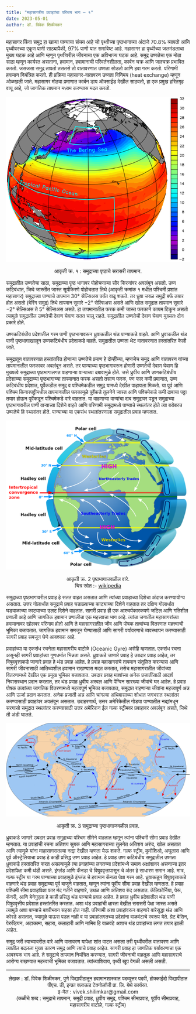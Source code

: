 ```yaml
---
title: "महासागरीय प्रवाहाांचा परिचय भाग – १"
date: 2023-05-01
author: डॉ. विवेक शिळीमकर
---
```


महासागर किंवा समुद्र हा खाऱ्या पाण्याचा संचय आहे जो पृथ्वीच्या पृष्ठभागाच्या अंदाजे 70.8% व्यापतो आणि पृथ्वीवरच्या एकूण पाणी साठ्यापैकी, 97% पाणी यात समाविष्ट आहे. महासागर हा पृथ्वीच्या जलमंडलाचा मुख्य घटक आहे आणि म्हणून पृथ्वीवरील जीवनाचा एक अविभाज्य घटक आहे. समुद्र उष्णतेचा एक मोठा साठा म्हणून कार्यरत असताना, हवामान, हवामानाची परिवर्तनशीलता, कार्बन चक्र आणि जलचक्र प्रभावित करतो. जसजसा समुद्र तापतो तसतसे तो वातावरणात उष्णता सोडतो आणि हवा गरम करतो. परिणामी हवामान नियंत्रित करतो. ही प्रक्रिया महासागर-वातावरण उष्णता विनिमय (heat exchange) म्हणून ओळखली जाते. महासागर मोठ्या प्रमाणात कार्बन डाय ऑक्साईड देखील साठवतो, हा एक प्रमुख हरितगृह वायू आहे, जो जागतिक तापमान मध्यम करण्यास मदत करतो.

![आकृती क्र. १ : समुद्राच्या पृष्ठाचे सरासरी तापमान.](https://raw.githubusercontent.com/vivek-shilimkar/science-interpreter/main/_images/article-1/sea-surface-temperature.png)

<p style="text-align:center;"> 
आकृती क्र. १ : समुद्राच्या पृष्ठाचे सरासरी तापमान.
</p>

समुद्रातील उष्णतेचा साठा, समुद्राच्या पृष्ठ भागावर पोहोचणाऱ्या सौर किरणांवर अवलंबून असतो. उष्ण कटिबंधात, जिथे जास्तीत जास्त सूर्यकिरणे पोहोचतात तिथे (आकृती क्रमांक १ मधील पश्चिमी प्रशांत महासागर) समुद्राच्या पाण्याचे तापमान 30° सेल्सिअस पर्यंत वाढू शकते. तर ध्रुवा जवळ समुद्री बर्फ तयार होत असतो (बेरिंग समुद्र) तिथे तापमान सुमारे −2° सेल्सिअस असते आणि खोल समुद्रात तापमान सुमारे −2° सेल्सिअस ते 5° सेल्सिअस असते. हा तापमानातील फरक कमी जास्त फरकाने कायम टिकून असतो त्यामुळे समुद्रातील उष्णतेची देवाण घेवाण सतत चालू राहते. समुद्रातील उष्णतेची देवाण घेवाण मुख्यतः दोन प्रकारे होते. 

उष्णकटिबंधीय प्रदेशातील गरम पाणी पृष्ठभागावरून ध्रुवाकडील थंड पाण्याकडे वाहते. आणि ध्रुवाकडील थंड पाणी पृष्ठभागाखालून उष्णकटिबंधीय प्रदेशाकडे वाहते. समुद्रातील उष्णता थेट वातावरणात हस्तांतरित केली जाते. 

समुद्रातून वातावरणात हस्तांतरित होणाऱ्या उष्णतेचे प्रमाण हे दोन्हींच्या, म्हणजेच समुद्र आणि वातावरण यांच्या तापमानातील फरकावर अवलंबून असते. तर पाण्याच्या पृष्ठभागावरून होणारी उष्णतेची देवाण घेवाण हि मुख्यत्वे समुद्राच्या पृष्ठभागालगत वाहणाऱ्या वाऱ्याच्या दबावामुळे होते. जसे ध्रुवीय आणि उष्णकटिबंधीय प्रदेशाच्या समुद्राच्या पृष्ठभागाच्या तापमानात फरक असतो तसाच फरक, पण फार कमी प्रमाणात, उष्ण कटिबंधीय प्रदेशात, पूर्वेकडील समुद्र व पश्चिमेकडील समुद्र यामध्ये देखील पाहायला मिळतो. या पूर्व आणि पश्चिम किनारपट्टीमधील तापमानातील फरकामुळे पूर्वेकडे तुलनेने जास्त आणि पश्चिमेकडे कमी दाबाचा पट्टा तयार होऊन पूर्वेकडून पश्चिमेकडे वारे वाहतात. या वाहणाऱ्या वाऱ्यांचा दाब समुद्रावर पडून समुद्राच्या पृष्ठभागावरील पाणी वाऱ्याच्या दिशेने  वाहते आणि परिणामी समुद्रामध्ये पाण्याचे स्थलांतर होते त्या बरोबरच उष्णतेचे हि स्थलांतर होते. पाण्याच्या या एकसंध स्थलांतरणाला समुद्रातील प्रवाह म्हणतात.

![आकृती क्र. 2 पृष्ठभागाजवळील वारे.](https://raw.githubusercontent.com/vivek-shilimkar/science-interpreter/main/_images/article-1/global-circulation.png)

<p style="text-align:center;"> 
आकृती क्र. 2 पृष्ठभागाजवळील वारे. <br>
चित्र स्रोत :- <a href="https://en.wikipedia.org/wiki/Atmospheric_circulation">wikipedia</a>
</p>

समुद्राच्या पृष्ठभागावरील प्रवाह हे सतत वाहत असतात आणि त्यांच्या प्रवाहाच्या दिशेचा अंदाज करण्यायोग्य असतात. उत्तर गोलार्धात समुद्राचे प्रवाह घडाळ्याच्या काट्याच्या दिशेने वाहतात तर दक्षिण गोलार्धात घड्याळाच्या काट्याच्या उलट दिशेने वाहतात. सागरी प्रवाह ही एक आश्चर्यकारकपणे जटिल आणि गतिशील प्रणाली आहे आणि जागतिक हवामान प्रणालीचा एक महत्त्वाचा भाग आहे. त्यांचा जगातील महासागरांच्या हवामानावर खोलवर परिणाम होतो आणि ते महासागरातील जीव आणि पोषक तत्वांच्या वितरणात महत्त्वाची भूमिका बजावतात. जागतिक हवामान समजून घेण्यासाठी आणि सागरी पर्यावरणाचे व्यवस्थापन करण्यासाठी सागरी प्रवाह समजून घेणे आवश्यक आहे. 

प्रवाहांच्या या एकसंध रचनेला महासागरीय वाटोळे (Oceanic Gyre) असेहि म्हणतात. एकसंध रचना असूनही सागरी प्रवाहांच्या गुणधर्मात भिन्नता असते. ध्रुवाकडे जाणारे प्रवाह हे उबदार प्रवाह आहेत, तर विषुववृत्ताकडे जाणारे प्रवाह हे थंड प्रवाह आहेत. हे प्रवाह महासागरांचे तापमान संतुलित करण्यास आणि सागरी जीवनासाठी आतिथ्यशील हवामान राखण्यास मदत करतात, तसेच महासागरातील जीवांच्या वितरणामध्ये देखील एक प्रमुख भूमिका बजावतात. उबदार प्रवाह माशांच्या अनेक प्रजातींसाठी आदर्श निवासस्थान प्रदान करतात, तर थंड प्रवाह ध्रुवीय अस्वल आणि पेंग्विन सारख्या जीवांचे घर आहेत. हे प्रवाह पोषक तत्वांच्या जागतिक वितरणामध्ये महत्त्वपूर्ण भूमिका बजावतात, समुद्रात राहणाऱ्या जीवांना महत्त्वपूर्ण अन्न आणि ऊर्जा प्रदान करतात. अनेक प्रजाती अन्न आणि चांगल्या अधिवासाच्या शोधात जगभरात स्थलांतर करण्यासाठी प्रवाहांवर अवलंबून असतात. उदाहरणार्थ, उत्तर अमेरिकेतील गोड्या पाण्यातील नद्यांमधून सरगासो समुद्रात स्थलांतर करण्यासाठी उत्तर अमेरिकन ईल गल्फ स्ट्रीमवर प्रवाहावर अवलंबून असते, जिथे ती अंडी घालते.

![आकृती क्र. 3 समुद्राच्या पृष्ठभागाजवळील प्रवाह.](https://raw.githubusercontent.com/vivek-shilimkar/science-interpreter/main/_images/article-1/ocean-currents.png)

<p style="text-align:center;"> 
आकृती क्र. 3 समुद्राच्या पृष्ठभागाजवळील प्रवाह.
</p>

ध्रुवाकडे जाणारे उबदार प्रवाह समुद्राच्या पश्चिम सीमेने वाहतात म्हणून त्यांना पश्चिमी सीमा प्रवाह देखील म्हणतात. या प्रवाहांची रचना अतिशय सुबक आणि महासागराच्या तुलनेत अतिशय अरुंद, खोल असतात आणि त्यामुळे यांना माहासागरातल्या नद्या देखील म्हणता येऊ शकते. गल्फ स्ट्रीम, कुरोशिओ, अघुलास आणि पूर्व ऑस्ट्रेलियाचा प्रवाह हे काही प्रसिद्ध उष्ण प्रवाह आहेत. हे प्रवाह उष्ण कटिबंधीय समुद्रातील उष्णता ध्रुवाकडे हस्तांतरित करत असल्यामुळे त्या प्रवाहांच्या लगतच्या प्रदेशांमध्ये समान अक्षांशावर असणाऱ्या इतर प्रदेशांपेक्षा कमी थंडी असते. इंग्लंड आणि कॅनडा चे विषुववृत्तापासून चे अंतर हे साधारण समान आहे. मात्र, गल्फ स्ट्रीम या गरम पाण्याच्या प्रवाहामुळे इंग्लंड चे हवामान कॅनडा पेक्षा गरम आहे. ध्रुवाकडून विषुववृत्ताकडे वाहणारे थंड प्रवाह समुद्राच्या पूर्व बाजूने वाहतात, म्हणून त्यांना पूर्वीय सीमा प्रवाह देखील म्हणतात. हे प्रवाह पश्चिमी सीमा प्रवाहांपेक्षा फार मंद गतीने वाहणारे, उथळ आणि अतिशय रुंद असतात. कॅलिफोर्निया, पेरू, कॅनरी, आणि बेनेगुएला हे काही प्रसिद्ध थंड पाण्याचे प्रवाह आहेत. हे प्रवाह ध्रुवीय प्रदेशातील थंड पाणी विषुववृत्तीय प्रदेशात हस्तांतरित करतात. अशा थंड प्रवाहांची क्षारता देखील सरासरी पेक्षा जास्त असते त्यामुळे अशा पाण्याचे बाष्पीभवन सहसा होत नाही. परिणामी अशा प्रवाहांवरून वाहणारे वारेसुद्धा थंड आणि कोरडे असतात, ज्यामुळे पाऊस पडत नाही व या प्रवाहांलगतच्या प्रदेशांना वाळवंटाचे स्वरूप येते. ग्रेट बेसिन, पेरुव्हियन, अटाकामा, सहारा, कलाहारी आणि नामिब हि वाळवंटे अशाच थंड प्रवाहांच्या लगत तयार झाली आहेत.

समुद्र जरी त्याच्यावरील वारे आणि वातावरण यापेक्षा शांत वाटत असला तरी पृथ्वीवरील वातावरण आणि त्यातील बदलला मुख्य कारण समुद्र आणि त्याचे प्रवाह आहेत. सागरी प्रवाह हा जागतिक पर्यावरणाचा एक आवश्यक भाग आहे. ते समुद्राचे तापमान नियंत्रित करण्यात, सागरी जीवनाची वाहतूक आणि महासागराचे आरोग्य राखण्यात महत्त्वाची भूमिका बजावतात. त्यांच्याशिवाय, पृथ्वी खूप वेगळी असली असती. 

---

<p style="text-align: center;">
लेखक : डॉ. विवेक शिळीमकर, पुणे विद्यापीठातून हवामानशास्त्रात पदव्युत्तर पदवी, होक्काईदो विद्यापीठात पीएच. डी, इन्फ्रा क्लाऊड टेक्नोलॉजी प्रा. लि. येथे कार्यरत. <br>
इ-मेल : vivek.shilimkar@gmail.com <br>
(कळीचे शब्द : समुद्राचे तापमान, समुद्री प्रवाह, ध्रुवीय समुद्र, पश्चिम सीमाप्रवाह, पूर्वीय सीमाप्रवाह, महासागरीय वाटोळे, गल्फ स्ट्रीम)